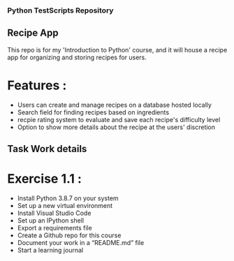 ### Python TestScripts Repository ###

## Recipe App ##

This repo is for my 'Introduction to Python' course, and it will house a recipe app for organizing and storing recipes for users.

# Features : #
- Users can create and manage recipes on a database hosted locally
- Search field for finding recipes based on ingredients
- recpie rating system to evaluate and save each recipe's difficulty level
- Option to show more details about the recipe at the users' discretion


## Task Work details ##

# Exercise 1.1 : #
- Install Python 3.8.7 on your system
- Set up a new virtual environment
- Install Visual Studio Code
- Set up an IPython shell
- Export a requirements file
- Create a Github repo for this course
- Document your work in a “README.md” file
- Start a learning journal